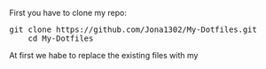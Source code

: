 First you have to clone my repo:

<pre>git clone https://github.com/Jona1302/My-Dotfiles.git 
    cd My-Dotfiles                                     </pre>

At first we habe to replace the existing files with my

